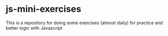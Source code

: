 # js-mini-exercises
This is a repository for doing some exercises (almost daily) for practice and better logic with Javascript
